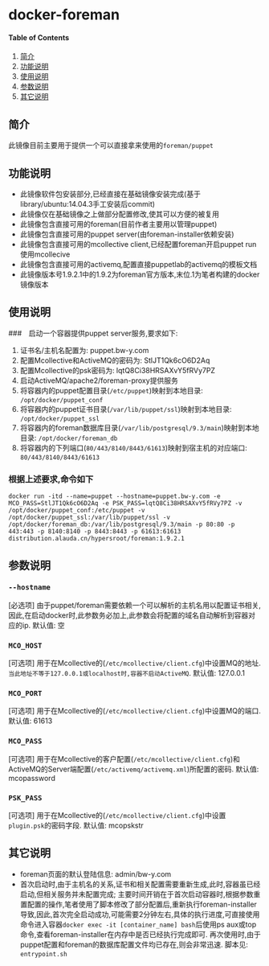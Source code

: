 # docker-foreman

#### Table of Contents

1. [简介](#简介)
2. [功能说明](#功能说明)
3. [使用说明](#使用说明)
4. [参数说明](#参数说明)
5. [其它说明](#其它说明)

## 简介
此镜像目前主要用于提供一个可以直接拿来使用的`foreman/puppet`

## 功能说明
* 此镜像软件包安装部分,已经直接在基础镜像安装完成(基于library/ubuntu:14.04.3手工安装后commit)
* 此镜像仅在基础镜像之上做部分配置修改,使其可以方便的被复用
* 此镜像包含直接可用的foreman(目前作者主要用以管理puppet)
* 此镜像包含直接可用的puppet server(由foreman-installer依赖安装)
* 此镜像包含直接可用的mcollective client,已经配置foreman开启puppet run使用mcollecive
* 此镜像包含直接可用的activemq,配置直接puppetlab的activemq的模板文档
* 此镜像版本号1.9.2.1中的1.9.2为foreman官方版本,末位.1为笔者构建的docker镜像版本

## 使用说明

###　启动一个容器提供puppet server服务,要求如下:
1. 证书名/主机名配置为: puppet.bw-y.com
2. 配置Mcollective和ActiveMQ的密码为: StlJT1Qk6cO6D2Aq
3. 配置Mcollective的psk密码为: lqtQ8Ci38HRSAXvY5fRVy7PZ
4. 启动ActiveMQ/apache2/foreman-proxy提供服务
5. 将容器内的puppet配置目录(`/etc/puppet`)映射到本地目录: `/opt/docker/puppet_conf`
6. 将容器内的puppet证书目录(`/var/lib/puppet/ssl`)映射到本地目录: `/opt/docker/puppet_ssl`
7. 将容器内的foreman数据库目录(`/var/lib/postgresql/9.3/main`)映射到本地目录: `/opt/docker/foreman_db`
8. 将容器内的下列端口(`80/443/8140/8443/61613`)映射到宿主机的对应端口: `80/443/8140/8443/61613`

### 根据上述要求,命令如下

```
docker run -itd --name=puppet --hostname=puppet.bw-y.com -e MCO_PASS=StlJT1Qk6cO6D2Aq -e PSK_PASS=lqtQ8Ci38HRSAXvY5fRVy7PZ -v /opt/docker/puppet_conf:/etc/puppet -v /opt/docker/puppet_ssl:/var/lib/puppet/ssl -v /opt/docker/foreman_db:/var/lib/postgresql/9.3/main -p 80:80 -p 443:443 -p 8140:8140 -p 8443:8443 -p 61613:61613 distribution.alauda.cn/hypersroot/foreman:1.9.2.1
```

## 参数说明

### `--hostname`
[必选项] 由于puppet/foreman需要依赖一个可以解析的主机名用以配置证书相关,因此,在启动docker时,此参数务必加上,此参数会将配置的域名自动解析到容器对应的ip.  默认值: 空

### `MCO_HOST`
[可选项] 用于在Mcollective的(`/etc/mcollective/client.cfg`)中设置MQ的地址. `当此地址不等于127.0.0.1或localhost时,容器不启动ActiveMQ`. 默认值: 127.0.0.1

### `MCO_PORT`
[可选项] 用于在Mcollective的(`/etc/mcollective/client.cfg`)中设置MQ的端口. 默认值: 61613

### `MCO_PASS`
[可选项] 用于在Mcollective的客户配置(`/etc/mcollective/client.cfg`)和ActiveMQ的Server端配置(`/etc/activemq/activemq.xml`)所配置的密码. 默认值: mcopassword

### `PSK_PASS`
[可选项] 用于在Mcollective的(`/etc/mcollective/client.cfg`)中设置`plugin.psk`的密码字段. 默认值: mcopskstr

## 其它说明
* foreman页面的默认登陆信息: admin/bw-y.com
* 首次启动时,由于主机名的关系,证书和相关配置需要重新生成,此时,容器虽已经启动,但相关服务并未配置完成; 主要时间开销在于首次启动容器时,根据参数重置配置的操作,笔者使用了脚本修改了部分配置后,重新执行foreman-installer导致,因此,首次完全启动成功,可能需要2分钟左右,具体的执行进度,可直接使用命令进入容器`docker exec -it [container_name] bash`后使用ps aux或top命令,查看foreman-installer在内存中是否已经执行完成即可. 再次使用时,由于puppet配置和foreman的数据库配置文件均已存在,则会非常迅速. 脚本见: `entrypoint.sh`

